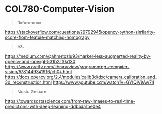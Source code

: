 # COL780-Computer-Vision
>References:

https://stackoverflow.com/questions/29792945/opencv-python-similarity-score-from-feature-matching-homograpy

>A3:

https://medium.com/@ahmetozlu93/marker-less-augmented-reality-by-opencv-and-opengl-531b2af0a130
https://www.oreilly.com/library/view/programming-computer-vision/9781449341916/ch04.html
https://docs.opencv.org/2.4/modules/calib3d/doc/camera_calibration_and_3d_reconstruction.html
https://www.youtube.com/watch?v=GYIQiV9Aw74

>Music Gesture:

https://towardsdatascience.com/from-raw-images-to-real-time-predictions-with-deep-learning-ddbbda1be0e4
